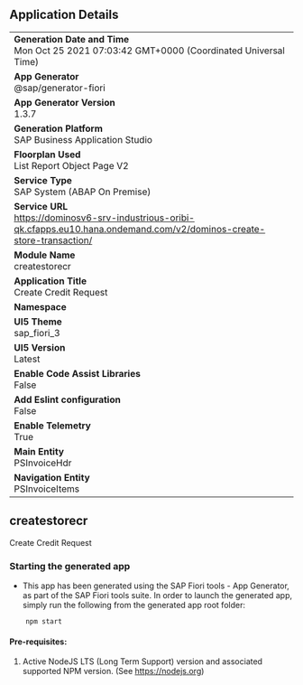## Application Details
|               |
| ------------- |
|**Generation Date and Time**<br>Mon Oct 25 2021 07:03:42 GMT+0000 (Coordinated Universal Time)|
|**App Generator**<br>@sap/generator-fiori|
|**App Generator Version**<br>1.3.7|
|**Generation Platform**<br>SAP Business Application Studio|
|**Floorplan Used**<br>List Report Object Page V2|
|**Service Type**<br>SAP System (ABAP On Premise)|
|**Service URL**<br>https://dominosv6-srv-industrious-oribi-qk.cfapps.eu10.hana.ondemand.com/v2/dominos-create-store-transaction/
|**Module Name**<br>createstorecr|
|**Application Title**<br>Create Credit Request|
|**Namespace**<br>|
|**UI5 Theme**<br>sap_fiori_3|
|**UI5 Version**<br>Latest|
|**Enable Code Assist Libraries**<br>False|
|**Add Eslint configuration**<br>False|
|**Enable Telemetry**<br>True|
|**Main Entity**<br>PSInvoiceHdr|
|**Navigation Entity**<br>PSInvoiceItems|

## createstorecr

Create Credit Request

### Starting the generated app

-   This app has been generated using the SAP Fiori tools - App Generator, as part of the SAP Fiori tools suite.  In order to launch the generated app, simply run the following from the generated app root folder:

```
    npm start
```

#### Pre-requisites:

1. Active NodeJS LTS (Long Term Support) version and associated supported NPM version.  (See https://nodejs.org)


